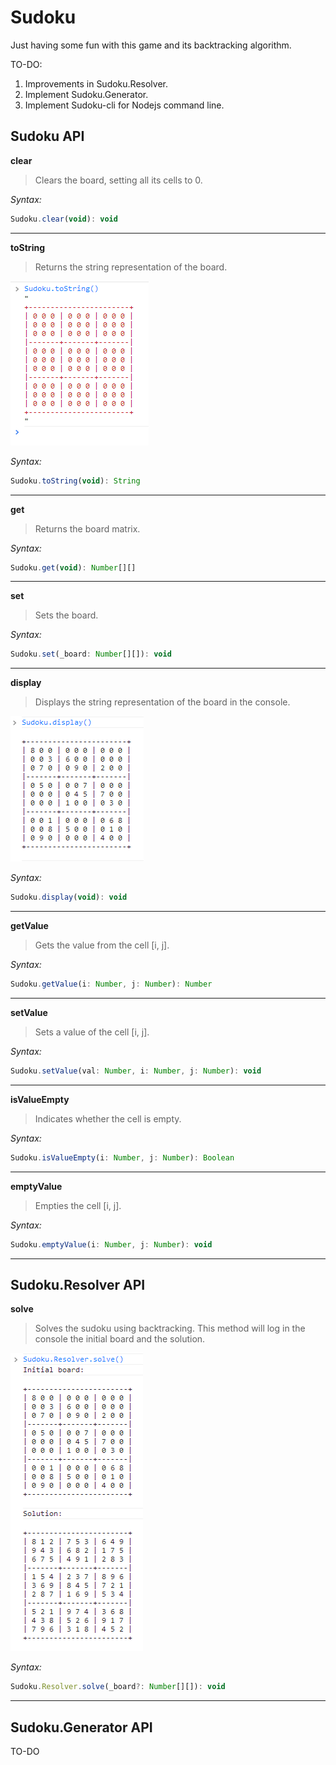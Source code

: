 # Sudoku
Just having some fun with this game and its backtracking algorithm.

TO-DO:

1. Improvements in Sudoku.Resolver.
2. Implement Sudoku.Generator.
3. Implement Sudoku-cli for Nodejs command line.

## Sudoku API

**clear**

> Clears the board, setting all its cells to 0.

_Syntax:_
```javascript
Sudoku.clear(void): void
```
---

**toString**

> Returns the string representation of the board.

<img src="resources/Sudoku_toString.png" alt="Sudoku.toString()" />

_Syntax:_
```javascript
Sudoku.toString(void): String
```
---

**get**

> Returns the board matrix.

_Syntax:_
```javascript
Sudoku.get(void): Number[][]
```
---

**set**

> Sets the board.

_Syntax:_
```javascript
Sudoku.set(_board: Number[][]): void
```
---

**display**

> Displays the string representation of the board in the console.

<img src="resources/Sudoku_display.png" alt="Sudoku.display()" />

_Syntax:_
```javascript
Sudoku.display(void): void
```
---

**getValue**

> Gets the value from the cell [i, j].

_Syntax:_
```javascript
Sudoku.getValue(i: Number, j: Number): Number
```
---

**setValue**

> Sets a value of the cell [i, j].

_Syntax:_
```javascript
Sudoku.setValue(val: Number, i: Number, j: Number): void
```
---

**isValueEmpty**

> Indicates whether the cell is empty.

_Syntax:_
```javascript
Sudoku.isValueEmpty(i: Number, j: Number): Boolean
```
---

**emptyValue**

> Empties the cell [i, j].

_Syntax:_
```javascript
Sudoku.emptyValue(i: Number, j: Number): void
```
---

## Sudoku.Resolver API

**solve**

> Solves the sudoku using backtracking. This method will log in the console the initial board and the solution.

<img src="resources/Sudoku_Resolver_solve.png" alt="Sudoku.Resolver.solve()" />

_Syntax:_
```javascript
Sudoku.Resolver.solve(_board?: Number[][]): void
```
---

## Sudoku.Generator API

TO-DO